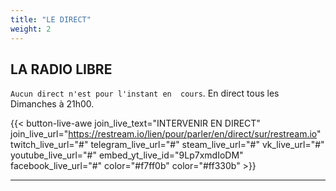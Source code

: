 ```yaml
---
title: "LE DIRECT"
weight: 2
---
```


## LA RADIO LIBRE

`Aucun direct n'est pour l'instant en  cours`. En direct tous les Dimanches à 21h00.



<!--
{{< join-live-button join_live_text="INTERVENIR EN DIRECT" join_live_url="https://restream.io/lien/pour/parler/en/direct/sur/restream.io" >}}
-->


{{< button-live-awe join_live_text="INTERVENIR EN DIRECT" join_live_url="https://restream.io/lien/pour/parler/en/direct/sur/restream.io" twitch_live_url="#" telegram_live_url="#" steam_live_url="#" vk_live_url="#" youtube_live_url="#" embed_yt_live_id="9Lp7xmdIoDM" facebook_live_url="#" color="#f7ff0b" color="#ff330b" >}}

---
<!-- {{< youtubelive id="D1CpWYU3DvA" >}} -->
